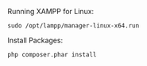 Running XAMPP for Linux:
```
sudo /opt/lampp/manager-linux-x64.run
```


Install Packages:
```
php composer.phar install
```